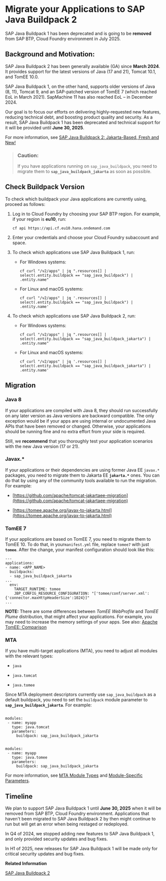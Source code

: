 <!-- loio8d0fc0c7023d4133b466264e60c8a4e8 -->

# Migrate your Applications to SAP Java Buildpack 2

SAP Java Buildpack 1 has been deprecated and is going to be **removed** from SAP BTP, Cloud Foundry environment in July 2025.



<a name="loio8d0fc0c7023d4133b466264e60c8a4e8__section_enb_2vj_ydc"/>

## Background and Motivation:

SAP Java Buildpack 2 has been generally available \(GA\) since **March 2024**. It provides support for the latest versions of Java \(17 and 21\), Tomcat 10.1, and TomEE 10.0.

SAP Java Buildpack 1, on the other hand, supports older versions of Java \(8, 11\), Tomcat 9, and an SAP-patched version of TomEE 7 \(which reached EoL in March 2021\). SapMachine 11 has also reached EoL – in December 2024.

Our goal is to focus our efforts on delivering highly-requested new features, reducing technical debt, and boosting product quality and security. As a result, SAP Java Buildpack 1 has been deprecated and technical support for it will be provided until **June 30, 2025**.

For more information, see [SAP Java Buildpack 2: Jakarta-Based, Fresh and New!](https://community.sap.com/t5/technology-blogs-by-sap/sap-java-buildpack-2-jakarta-based-fresh-and-new/ba-p/13619580)

> ### Caution:  
> If you have applications running on `sap_java_buildpack`, you need to migrate them to **`sap_java_buildpack_jakarta`** as soon as possible.



<a name="loio8d0fc0c7023d4133b466264e60c8a4e8__section_nmw_2vj_ydc"/>

## Check Buildpack Version

To check which buildpack your Java applications are currently using, proceed as follows:

1.  Log in to Cloud Foundry by choosing your SAP BTP region. For example, if your region is **eu10**, run:

    ```
    cf api https://api.cf.eu10.hana.ondemand.com
    ```

2.  Enter your credentials and choose your Cloud Foundry subaccount and space.

3.  To check which applications use SAP Java Buildpack 1, run:

    -   For Windows systems:

        ```
        cf curl "/v2/apps" | jq ".resources[] | select(.entity.buildpack == "sap_java_buildpack") | .entity.name"
        ```

    -   For Linux and macOS systems:

        ```
        cf curl "/v2/apps" | jq '.resources[] | select(.entity.buildpack == "sap_java_buildpack") | .entity.name'
        ```


4.  To check which applications use SAP Java Buildpack 2, run:

    -   For Windows systems:

        ```
        cf curl "/v2/apps" | jq ".resources[] | select(.entity.buildpack == "sap_java_buildpack_jakarta") | .entity.name"
        ```

    -   For Linux and macOS systems:

        ```
        cf curl "/v2/apps" | jq '.resources[] | select(.entity.buildpack == "sap_java_buildpack_jakarta") | .entity.name'
        ```





<a name="loio8d0fc0c7023d4133b466264e60c8a4e8__section_ch5_pyj_ydc"/>

## Migration



### Java 8

If your applications are compiled with Java 8, they should run successfully on any later version as Java versions are backward compatible. The only exception would be if your apps are using internal or undocumented Java APIs that have been removed or changed. Otherwise, your applications should be running fine and no extra effort from your side is required.

Still, we **recommend** that you thoroughly test your application scenarios with the new Java version \(17 or 21\).



### Javax.\*

If your applications or their dependencies are using former Java EE `javax.*` packages, you need to migrate them to Jakarta EE **`jakarta.*`** ones. You can do that by using any of the community tools available to run the migration. For example:

-   [https://github.com/apache/tomcat-jakartaee-migration](https://github.com/apache/tomcat-jakartaee-migration)

-   [https://tomee.apache.org/javax-to-jakarta.html](https://tomee.apache.org/javax-to-jakarta.html)




### TomEE 7

If your applications are based on TomEE 7, you need to migrate them to TomEE 10. To do that, in your`manifest.yml` file, replace `tomee7` with just **`tomee`**. After the change, your manifest configuration should look like this:

```
---
applications:
- name: <APP_NAME>
  buildpacks:
  - sap_java_buildpack_jakarta
...
  env:
    TARGET_RUNTIME: tomee
    JBP_CONFIG_RESOURCE_CONFIGURATION: "['tomee/conf/server.xml': {'connector.maxHttpHeaderSize':1024}]"
...
```

**NOTE:** There are some differences between *TomEE WebProfile* and *TomEE Plume* distribution, that might affect your applications. For example, you may need to increase the memory settings of your apps. See also: [Apache TomEE: Comparison](https://tomee.apache.org/comparison.html)



### MTA

If you have multi-target applications \(MTA\), you need to adjust all modules with the relevant types:

-   `java`

-   `java.tomcat`

-   `java.tomee`


Since MTA deployment descriptors currently use `sap_java_buildpack` as a default buildpack, you need to set the `buildpack` module parameter to **`sap_java_buildpack_jakarta`**. For example:

```

modules:  
 - name: myapp    
   type: java.tomcat    
   parameters:      
     buildpack: sap_java_buildpack_jakarta
```

```

modules:  
 - name: myapp    
   type: java.tomee    
   parameters:      
     buildpack: sap_java_buildpack_jakarta
```

For more information, see [MTA Module Types](https://help.sap.com/docs/btp/sap-business-technology-platform/modules#mta-module-types) and [Module-Specific Parameters](https://help.sap.com/docs/btp/sap-business-technology-platform/modules#module-specific-parameters).



<a name="loio8d0fc0c7023d4133b466264e60c8a4e8__section_kpl_m1k_ydc"/>

## Timeline

We plan to support SAP Java Buildpack 1 until **June 30, 2025** when it will be removed from SAP BTP, Cloud Foundry environment. Applications that haven't been migrated to SAP Java Buildpack 2 by then might continue to run but will get an error when being restaged or redeployed.

In Q4 of 2024, we stopped adding new features to SAP Java Buildpack 1, and only provided security updates and bug fixes.

In H1 of 2025, new releases for SAP Java Buildpack 1 will be made only for critical security updates and bug fixes.

**Related Information**  


[SAP Java Buildpack 2](sap-java-buildpack-2-1cf206b.md "SAP Java Buildpack 2 is a Cloud Foundry buildpack for running SapMachine-based applications.")

